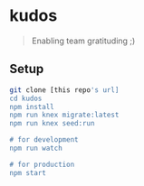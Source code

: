 # kudos

> Enabling team gratituding ;)

## Setup

```sh
git clone [this repo's url]
cd kudos
npm install
npm run knex migrate:latest
npm run knex seed:run

# for development
npm run watch

# for production
npm start
```
